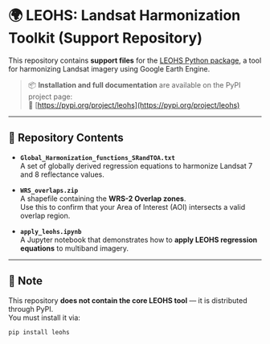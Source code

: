 # 🌍 LEOHS: Landsat Harmonization Toolkit (Support Repository)

This repository contains **support files** for the [LEOHS Python package](https://pypi.org/project/leohs/), a tool for harmonizing Landsat imagery using Google Earth Engine.

> 📦 **Installation and full documentation** are available on the PyPI project page:  
> 🔗 [https://pypi.org/project/leohs](https://pypi.org/project/leohs)

---

## 📁 Repository Contents

- **`Global_Harmonization_functions_SRandTOA.txt`**  
  A set of globally derived regression equations to harmonize Landsat 7 and 8 reflectance values.

- **`WRS_overlaps.zip`**  
  A shapefile containing the **WRS-2 Overlap zones**.  
  Use this to confirm that your Area of Interest (AOI) intersects a valid overlap region.

- **`apply_leohs.ipynb`**  
  A Jupyter notebook that demonstrates how to **apply LEOHS regression equations** to multiband imagery.

---

## 📌 Note

This repository **does not contain the core LEOHS tool** — it is distributed through PyPI.  
You must install it via:

```bash
pip install leohs
